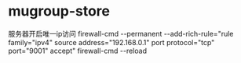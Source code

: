 # mugroup-store

服务器开启唯一ip访问
firewall-cmd --permanent --add-rich-rule="rule family="ipv4" source address="192.168.0.1" port protocol="tcp" port="9001" accept"
firewall-cmd --reload
